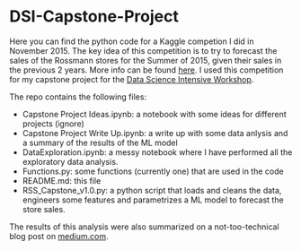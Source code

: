 # DSI-Capstone-Project

Here you can find the python code for a Kaggle competion I did in November 2015. The key idea of this competition is to try to forecast the sales of the Rossmann stores for the Summer of 2015, given their sales in the previous 2 years.
More info can be found [here](https://www.kaggle.com/c/rossmann-store-sales). 
I used this competition for my capstone project for the [Data Science Intensive Workshop](https://www.springboard.com/workshops/data-science-intensive/).

The repo contains the following files:

- Capstone Project Ideas.ipynb: a notebook with some ideas for different projects (ignore)
- Capstone Project Write Up.ipynb: a write up with some data anlysis and a summary of the results of the ML model
- DataExploration.ipynb: a messy notebook where I have performed all the exploratory data analysis. 
- Functions.py: some functions (currently one) that are used in the code
- README.md: this file
- RSS_Capstone_v1.0.py: a python script that loads and cleans the data, engineers some features and parametrizes a ML model to forecast the store sales.

The results of this analysis were also summarized on a not-too-technical blog post on [medium.com](https://medium.com/@Marrocchelli82/predicting-store-sales-other-interesting-insights-73beb8401790#.dp71v9gid).